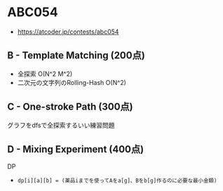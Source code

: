 # ABC054
* https://atcoder.jp/contests/abc054


## B - Template Matching (200点)
* 全探索 O(N^2 M^2)
* 二次元の文字列のRolling-Hash O(N^2)


## C - One-stroke Path (300点)
グラフをdfsで全探索するいい練習問題


## D - Mixing Experiment (400点)
DP
* `dp[i][a][b] = (薬品iまでを使ってAをa[g]、Bをb[g]作るのに必要な最小金額)`
